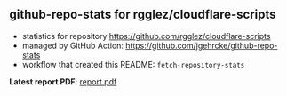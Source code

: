 ## github-repo-stats for rgglez/cloudflare-scripts

- statistics for repository https://github.com/rgglez/cloudflare-scripts
- managed by GitHub Action: https://github.com/jgehrcke/github-repo-stats
- workflow that created this README: `fetch-repository-stats`

**Latest report PDF**: [report.pdf](https://github.com/rgglez/rgglez/raw/github-repo-stats/rgglez/cloudflare-scripts/latest-report/report.pdf)

